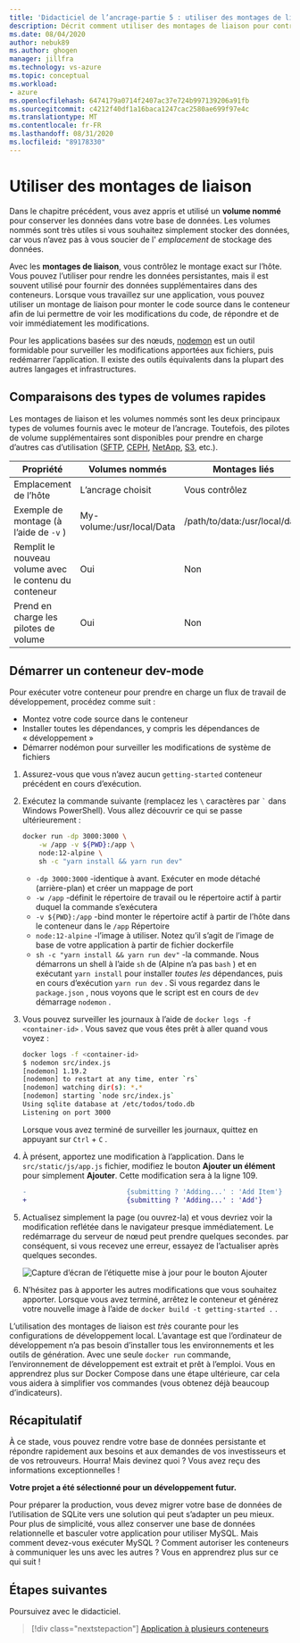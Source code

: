 ```yaml
---
title: 'Didacticiel de l’ancrage-partie 5 : utiliser des montages de liaison'
description: Décrit comment utiliser des montages de liaison pour contrôler le point de montage sur l’hôte.
ms.date: 08/04/2020
author: nebuk89
ms.author: ghogen
manager: jillfra
ms.technology: vs-azure
ms.topic: conceptual
ms.workload:
- azure
ms.openlocfilehash: 6474179a0714f2407ac37e724b997139206a91fb
ms.sourcegitcommit: c4212f40df1a16baca1247cac2580ae699f97e4c
ms.translationtype: MT
ms.contentlocale: fr-FR
ms.lasthandoff: 08/31/2020
ms.locfileid: "89178330"
---
```

# <a name="use-bind-mounts"></a>Utiliser des montages de liaison

Dans le chapitre précédent, vous avez appris et utilisé un **volume nommé** pour conserver les données dans votre base de données. Les volumes nommés sont très utiles si vous souhaitez simplement stocker des données, car vous n’avez pas à vous soucier de l' *emplacement* de stockage des données.

Avec les **montages de liaison**, vous contrôlez le montage exact sur l’hôte. Vous pouvez l’utiliser pour rendre les données persistantes, mais il est souvent utilisé pour fournir des données supplémentaires dans des conteneurs. Lorsque vous travaillez sur une application, vous pouvez utiliser un montage de liaison pour monter le code source dans le conteneur afin de lui permettre de voir les modifications du code, de répondre et de voir immédiatement les modifications.

Pour les applications basées sur des nœuds, [nodemon](https://npmjs.com/package/nodemon) est un outil formidable pour surveiller les modifications apportées aux fichiers, puis redémarrer l’application. Il existe des outils équivalents dans la plupart des autres langages et infrastructures.

## <a name="quick-volume-type-comparisons"></a>Comparaisons des types de volumes rapides

Les montages de liaison et les volumes nommés sont les deux principaux types de volumes fournis avec le moteur de l’ancrage. Toutefois, des pilotes de volume supplémentaires sont disponibles pour prendre en charge d’autres cas d’utilisation ([SFTP](https://github.com/vieux/docker-volume-sshfs), [CEPH](https://ceph.com/geen-categorie/getting-started-with-the-docker-rbd-volume-plugin/), [NetApp](https://netappdvp.readthedocs.io/en/stable/), [S3](https://github.com/elementar/docker-s3-volume), etc.).

| Propriété | Volumes nommés | Montages liés |
| -------- | ------------- | ----------- |
| Emplacement de l’hôte | L’ancrage choisit | Vous contrôlez |
| Exemple de montage (à l’aide de `-v` ) | My-volume:/usr/local/Data | /path/to/data:/usr/local/data |
| Remplit le nouveau volume avec le contenu du conteneur | Oui | Non |
| Prend en charge les pilotes de volume | Oui | Non |

## <a name="start-a-dev-mode-container"></a>Démarrer un conteneur dev-mode

Pour exécuter votre conteneur pour prendre en charge un flux de travail de développement, procédez comme suit :

- Montez votre code source dans le conteneur
- Installer toutes les dépendances, y compris les dépendances de « développement »
- Démarrer nodémon pour surveiller les modifications de système de fichiers

1. Assurez-vous que vous n’avez aucun `getting-started` conteneur précédent en cours d’exécution.

1. Exécutez la commande suivante (remplacez les ` \ ` caractères par `` ` `` dans Windows PowerShell). Vous allez découvrir ce qui se passe ultérieurement :

    ```bash
    docker run -dp 3000:3000 \
        -w /app -v ${PWD}:/app \
        node:12-alpine \
        sh -c "yarn install && yarn run dev"
    ```

    - `-dp 3000:3000` -identique à avant. Exécuter en mode détaché (arrière-plan) et créer un mappage de port
    - `-w /app` -définit le répertoire de travail ou le répertoire actif à partir duquel la commande s’exécutera
    - `-v ${PWD}:/app` -bind monter le répertoire actif à partir de l’hôte dans le conteneur dans le `/app` Répertoire
    - `node:12-alpine` -l’image à utiliser. Notez qu’il s’agit de l’image de base de votre application à partir de fichier dockerfile
    - `sh -c "yarn install && yarn run dev"` -la commande. Nous démarrons un shell à l’aide `sh` de (Alpine n’a pas `bash` ) et en exécutant `yarn install` pour installer *toutes les* dépendances, puis en cours d’exécution `yarn run dev` . Si vous regardez dans le `package.json` , nous voyons que le script est en cours de `dev` démarrage `nodemon` .

1. Vous pouvez surveiller les journaux à l’aide de `docker logs -f <container-id>` . Vous savez que vous êtes prêt à aller quand vous voyez :

    ```bash
    docker logs -f <container-id>
    $ nodemon src/index.js
    [nodemon] 1.19.2
    [nodemon] to restart at any time, enter `rs`
    [nodemon] watching dir(s): *.*
    [nodemon] starting `node src/index.js`
    Using sqlite database at /etc/todos/todo.db
    Listening on port 3000
    ```

    Lorsque vous avez terminé de surveiller les journaux, quittez en appuyant sur `Ctrl` + `C` .

1. À présent, apportez une modification à l’application. Dans le `src/static/js/app.js` fichier, modifiez le bouton **Ajouter un élément** pour simplement **Ajouter**. Cette modification sera à la ligne 109.

    ```diff
    -                         {submitting ? 'Adding...' : 'Add Item'}
    +                         {submitting ? 'Adding...' : 'Add'}
    ```

1. Actualisez simplement la page (ou ouvrez-la) et vous devriez voir la modification reflétée dans le navigateur presque immédiatement. Le redémarrage du serveur de nœud peut prendre quelques secondes. par conséquent, si vous recevez une erreur, essayez de l’actualiser après quelques secondes.

    ![Capture d’écran de l’étiquette mise à jour pour le bouton Ajouter](media/updated-add-button.png)

1. N’hésitez pas à apporter les autres modifications que vous souhaitez apporter. Lorsque vous avez terminé, arrêtez le conteneur et générez votre nouvelle image à l’aide de `docker build -t getting-started .` .

L’utilisation des montages de liaison est *très* courante pour les configurations de développement local. L’avantage est que l’ordinateur de développement n’a pas besoin d’installer tous les environnements et les outils de génération. Avec une seule `docker run` commande, l’environnement de développement est extrait et prêt à l’emploi. Vous en apprendrez plus sur Docker Compose dans une étape ultérieure, car cela vous aidera à simplifier vos commandes (vous obtenez déjà beaucoup d’indicateurs).

## <a name="recap"></a>Récapitulatif

À ce stade, vous pouvez rendre votre base de données persistante et répondre rapidement aux besoins et aux demandes de vos investisseurs et de vos retrouveurs. Hourra! Mais devinez quoi ? Vous avez reçu des informations exceptionnelles !

**Votre projet a été sélectionné pour un développement futur.**

Pour préparer la production, vous devez migrer votre base de données de l’utilisation de SQLite vers une solution qui peut s’adapter un peu mieux. Pour plus de simplicité, vous allez conserver une base de données relationnelle et basculer votre application pour utiliser MySQL. Mais comment devez-vous exécuter MySQL ? Comment autoriser les conteneurs à communiquer les uns avec les autres ? Vous en apprendrez plus sur ce qui suit !

## <a name="next-steps"></a>Étapes suivantes

Poursuivez avec le didacticiel.

> [!div class="nextstepaction"]
> [Application à plusieurs conteneurs](multi-container-apps.md)